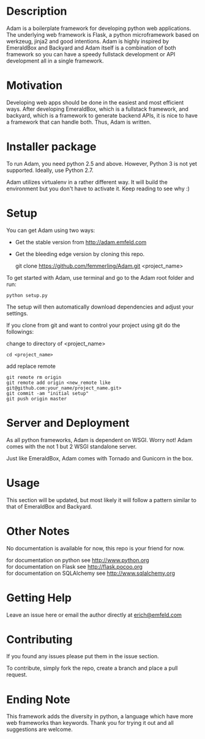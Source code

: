 # Description

Adam is a boilerplate framework for developing python web applications. The underlying web framework is Flask, a python microframework based on werkzeug, jinja2 and good intentions. Adam is highly inspired by EmeraldBox and Backyard and Adam itself is a combination of both framework so you can have a speedy fullstack development
or API development all in a single framework.

# Motivation

Developing web apps should be done in the easiest and most efficient ways.
After developing EmeraldBox, which is a fullstack framework, and backyard, which is a framework to generate backend APIs, it is nice to have a framework that can handle both. Thus, Adam is written.

# Installer package

To run Adam, you need python 2.5 and above. However, Python 3 is not yet supported. Ideally, use Python 2.7.

Adam utilizes virtualenv in a rather different way. It will build the environment but you don't have to activate it. Keep reading to see why :)

# Setup
You can get Adam using two ways:
* Get the stable version from http://adam.emfeld.com
* Get the bleeding edge version by cloning this repo. 

    git clone https://github.com/femmerling/Adam.git <project_name>

To get started with Adam, use terminal and go to the Adam root folder and run:

    python setup.py

The setup will then automatically download dependencies and adjust your settings.

If you clone from git and want to control your project using git do the followings:

change to directory of <project_name>

    cd <project_name>

add replace remote

    git remote rm origin
    git remote add origin <new_remote like git@github.com:your_name/project_name.git>
    git commit -am "initial setup"
    git push origin master

# Server and Deployment

As all python frameworks, Adam is dependent on WSGI. Worry not! Adam comes with the not 1 but 2 WSGI standalone server.

Just like EmeraldBox, Adam comes with Tornado and Gunicorn in the box. 

# Usage

This section will be updated, but most likely it will follow a pattern similar to that of EmeraldBox and Backyard.

# Other Notes

No documentation is available for now, this repo is your friend for now.

for documentation on python see http://www.python.org <br>
for documentation on Flask see http://flask.pocoo.org <br>
for documentation on SQLAlchemy see http://www.sqlalchemy.org <br>

# Getting Help

Leave an issue here or email the author directly at erich@emfeld.com

# Contributing

If you found any issues please put them in the issue section.

To contribute, simply fork the repo, create a branch and place a pull request.

# Ending Note

This framework adds the diversity in python, a language which have more web frameworks than keywords.
Thank you for trying it out and all suggestions are welcome.